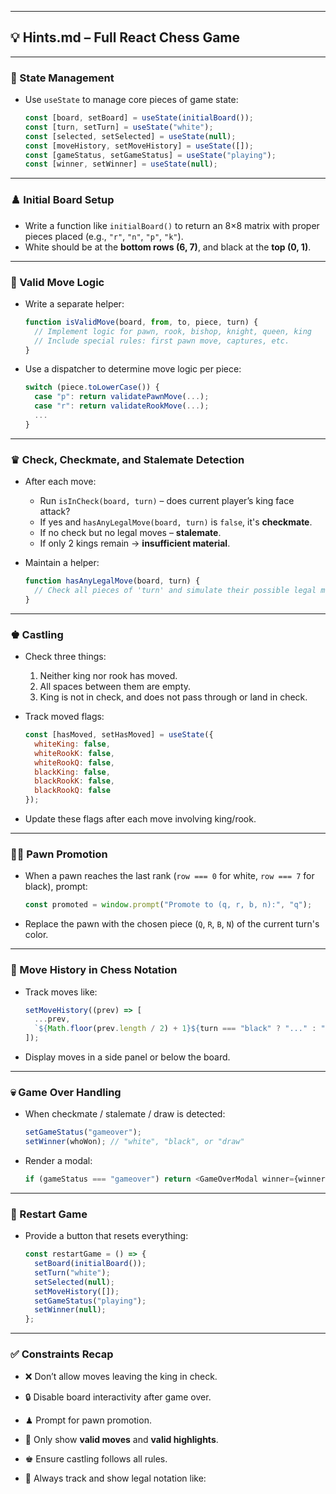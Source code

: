 
---

## 💡 Hints.md – Full React Chess Game

---

### 🧠 State Management

* Use `useState` to manage core pieces of game state:

  ```js
  const [board, setBoard] = useState(initialBoard());
  const [turn, setTurn] = useState("white");
  const [selected, setSelected] = useState(null);
  const [moveHistory, setMoveHistory] = useState([]);
  const [gameStatus, setGameStatus] = useState("playing");
  const [winner, setWinner] = useState(null);
  ```

---

### ♟️ Initial Board Setup

* Write a function like `initialBoard()` to return an 8×8 matrix with proper pieces placed (e.g., `"r"`, `"n"`, `"p"`, `"k"`).
* White should be at the **bottom rows (6, 7)**, and black at the **top (0, 1)**.

---

### 🧮 Valid Move Logic

* Write a separate helper:

  ```js
  function isValidMove(board, from, to, piece, turn) {
    // Implement logic for pawn, rook, bishop, knight, queen, king
    // Include special rules: first pawn move, captures, etc.
  }
  ```

* Use a dispatcher to determine move logic per piece:

  ```js
  switch (piece.toLowerCase()) {
    case "p": return validatePawnMove(...);
    case "r": return validateRookMove(...);
    ...
  }
  ```

---

### ♛ Check, Checkmate, and Stalemate Detection

* After each move:

  * Run `isInCheck(board, turn)` – does current player’s king face attack?
  * If yes and `hasAnyLegalMove(board, turn)` is `false`, it's **checkmate**.
  * If no check but no legal moves – **stalemate**.
  * If only 2 kings remain → **insufficient material**.

* Maintain a helper:

  ```js
  function hasAnyLegalMove(board, turn) {
    // Check all pieces of 'turn' and simulate their possible legal moves
  }
  ```

---

### ♚ Castling

* Check three things:

  1. Neither king nor rook has moved.
  2. All spaces between them are empty.
  3. King is not in check, and does not pass through or land in check.

* Track moved flags:

  ```js
  const [hasMoved, setHasMoved] = useState({
    whiteKing: false,
    whiteRookK: false,
    whiteRookQ: false,
    blackKing: false,
    blackRookK: false,
    blackRookQ: false
  });
  ```

* Update these flags after each move involving king/rook.

---

### 🧝‍♀️ Pawn Promotion

* When a pawn reaches the last rank (`row === 0` for white, `row === 7` for black), prompt:

  ```js
  const promoted = window.prompt("Promote to (q, r, b, n):", "q");
  ```

* Replace the pawn with the chosen piece (`Q`, `R`, `B`, `N`) of the current turn's color.

---

### 📜 Move History in Chess Notation

* Track moves like:

  ```js
  setMoveHistory((prev) => [
    ...prev,
    `${Math.floor(prev.length / 2) + 1}${turn === "black" ? "..." : "."} ${from}-${to}`
  ]);
  ```

* Display moves in a side panel or below the board.

---

### 💀 Game Over Handling

* When checkmate / stalemate / draw is detected:

  ```js
  setGameStatus("gameover");
  setWinner(whoWon); // "white", "black", or "draw"
  ```

* Render a modal:

  ```js
  if (gameStatus === "gameover") return <GameOverModal winner={winner} />
  ```

---

### 🔄 Restart Game

* Provide a button that resets everything:

  ```js
  const restartGame = () => {
    setBoard(initialBoard());
    setTurn("white");
    setSelected(null);
    setMoveHistory([]);
    setGameStatus("playing");
    setWinner(null);
  };
  ```

---

### ✅ Constraints Recap

* ❌ Don’t allow moves leaving the king in check.
* 🔒 Disable board interactivity after game over.
* ♟ Prompt for pawn promotion.
* 🎯 Only show **valid moves** and **valid highlights**.
* ♚ Ensure castling follows all rules.
* 📝 Always track and show legal notation like:

  ```

